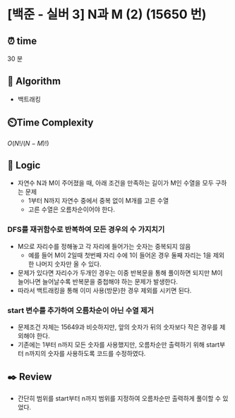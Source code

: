 # [백준 - 실버 3] N과 M (2) (15650 번)

## ⏰  **time**

30 분

## :pushpin: **Algorithm**

- 백트래킹

## ⏲️**Time Complexity**

$O(N!/(N-M)!)$

## :round_pushpin: **Logic**

- 자연수 N과 M이 주어졌을 때, 아래 조건을 만족하는 길이가 M인 수열을 모두 구하는 문제
  - 1부터 N까지 자연수 중에서 중복 없이 M개를 고른 수열
  - 고른 수열은 오름차순이어야 한다.

### DFS를 재귀함수로 반복하여 모든 경우의 수 가지치기
- M으로 자리수를 정해놓고 각 자리에 들어가는 숫자는 중복되지 않음
  - 예를 들어 M이 2일때 첫번째 자리 수에 1이 들어온 경우 둘째 자리는 1을 제외한 나머지 숫자만 올 수 있다.
- 문제가 있다면 자리수가 두개인 경우는 이중 반복문을 통해 풀이하면 되지만 M이 늘어나면 늘어날수록 반복문을 중첩해야 하는 문제가 발생한다.
- 따라서 백트래킹을 통해 이미 사용(방문)한 경우 제외를 시키면 된다.

### start 변수를 추가하여 오름차순이 아닌 수열 제거
- 문제조건 자체는 15649과 비슷하지만, 앞의 숫자가 뒤의 숫자보다 작은 경우를 제외해야 한다.
- 기존에는 1부터 n까지 모든 숫자를 사용했지만, 오름차순만 출력하기 위해 start부터 n까지의 숫자를 사용하도록 코드를 수정하였다.

## :black_nib: **Review**

- 간단히 범위를 start부터 n까지 범위를 지정하여 오름차순만 출력하게 풀이할 수 있었다.